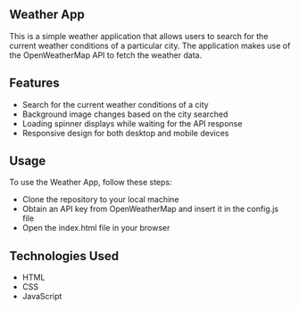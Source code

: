 ## Weather App
This is a simple weather application that allows users to search for the current weather conditions of a particular city. The application makes use of the OpenWeatherMap API to fetch the weather data.

## Features
- Search for the current weather conditions of a city
- Background image changes based on the city searched
- Loading spinner displays while waiting for the API response
- Responsive design for both desktop and mobile devices

## Usage
To use the Weather App, follow these steps:

- Clone the repository to your local machine
- Obtain an API key from OpenWeatherMap and insert it in the config.js file
- Open the index.html file in your browser

## Technologies Used
- HTML
- CSS
- JavaScript
